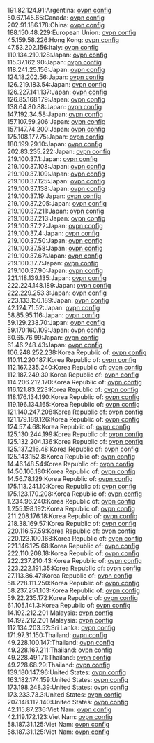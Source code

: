191.82.124.91:Argentina: [ovpn config](vpn/191_82_124_91.ovpn)  
50.67.145.65:Canada: [ovpn config](vpn/50_67_145_65.ovpn)  
202.91.186.178:China: [ovpn config](vpn/202_91_186_178.ovpn)  
188.150.48.229:European Union: [ovpn config](vpn/188_150_48_229.ovpn)  
45.159.58.226:Hong Kong: [ovpn config](vpn/45_159_58_226.ovpn)  
47.53.202.156:Italy: [ovpn config](vpn/47_53_202_156.ovpn)  
110.134.210.128:Japan: [ovpn config](vpn/110_134_210_128.ovpn)  
115.37.162.90:Japan: [ovpn config](vpn/115_37_162_90.ovpn)  
118.241.25.156:Japan: [ovpn config](vpn/118_241_25_156.ovpn)  
124.18.202.56:Japan: [ovpn config](vpn/124_18_202_56.ovpn)  
126.219.183.54:Japan: [ovpn config](vpn/126_219_183_54.ovpn)  
126.227.141.137:Japan: [ovpn config](vpn/126_227_141_137.ovpn)  
126.85.168.179:Japan: [ovpn config](vpn/126_85_168_179.ovpn)  
138.64.80.88:Japan: [ovpn config](vpn/138_64_80_88.ovpn)  
147.192.34.58:Japan: [ovpn config](vpn/147_192_34_58.ovpn)  
157.107.59.206:Japan: [ovpn config](vpn/157_107_59_206.ovpn)  
157.147.74.200:Japan: [ovpn config](vpn/157_147_74_200.ovpn)  
175.108.177.75:Japan: [ovpn config](vpn/175_108_177_75.ovpn)  
180.199.29.10:Japan: [ovpn config](vpn/180_199_29_10.ovpn)  
202.83.235.222:Japan: [ovpn config](vpn/202_83_235_222.ovpn)  
219.100.37.1:Japan: [ovpn config](vpn/219_100_37_1.ovpn)  
219.100.37.108:Japan: [ovpn config](vpn/219_100_37_108.ovpn)  
219.100.37.109:Japan: [ovpn config](vpn/219_100_37_109.ovpn)  
219.100.37.125:Japan: [ovpn config](vpn/219_100_37_125.ovpn)  
219.100.37.138:Japan: [ovpn config](vpn/219_100_37_138.ovpn)  
219.100.37.19:Japan: [ovpn config](vpn/219_100_37_19.ovpn)  
219.100.37.205:Japan: [ovpn config](vpn/219_100_37_205.ovpn)  
219.100.37.211:Japan: [ovpn config](vpn/219_100_37_211.ovpn)  
219.100.37.213:Japan: [ovpn config](vpn/219_100_37_213.ovpn)  
219.100.37.22:Japan: [ovpn config](vpn/219_100_37_22.ovpn)  
219.100.37.4:Japan: [ovpn config](vpn/219_100_37_4.ovpn)  
219.100.37.50:Japan: [ovpn config](vpn/219_100_37_50.ovpn)  
219.100.37.58:Japan: [ovpn config](vpn/219_100_37_58.ovpn)  
219.100.37.67:Japan: [ovpn config](vpn/219_100_37_67.ovpn)  
219.100.37.7:Japan: [ovpn config](vpn/219_100_37_7.ovpn)  
219.100.37.90:Japan: [ovpn config](vpn/219_100_37_90.ovpn)  
221.118.139.135:Japan: [ovpn config](vpn/221_118_139_135.ovpn)  
222.224.148.189:Japan: [ovpn config](vpn/222_224_148_189.ovpn)  
222.229.253.3:Japan: [ovpn config](vpn/222_229_253_3.ovpn)  
223.133.150.189:Japan: [ovpn config](vpn/223_133_150_189.ovpn)  
42.124.71.52:Japan: [ovpn config](vpn/42_124_71_52.ovpn)  
58.85.95.116:Japan: [ovpn config](vpn/58_85_95_116.ovpn)  
59.129.238.70:Japan: [ovpn config](vpn/59_129_238_70.ovpn)  
59.170.160.109:Japan: [ovpn config](vpn/59_170_160_109.ovpn)  
60.65.76.99:Japan: [ovpn config](vpn/60_65_76_99.ovpn)  
61.46.248.43:Japan: [ovpn config](vpn/61_46_248_43.ovpn)  
106.248.252.238:Korea Republic of: [ovpn config](vpn/106_248_252_238.ovpn)  
110.11.220.187:Korea Republic of: [ovpn config](vpn/110_11_220_187.ovpn)  
112.167.235.240:Korea Republic of: [ovpn config](vpn/112_167_235_240.ovpn)  
112.187.249.30:Korea Republic of: [ovpn config](vpn/112_187_249_30.ovpn)  
114.206.212.170:Korea Republic of: [ovpn config](vpn/114_206_212_170.ovpn)  
116.121.83.223:Korea Republic of: [ovpn config](vpn/116_121_83_223.ovpn)  
118.176.134.190:Korea Republic of: [ovpn config](vpn/118_176_134_190.ovpn)  
119.196.134.165:Korea Republic of: [ovpn config](vpn/119_196_134_165.ovpn)  
121.140.247.208:Korea Republic of: [ovpn config](vpn/121_140_247_208.ovpn)  
121.179.189.126:Korea Republic of: [ovpn config](vpn/121_179_189_126.ovpn)  
124.57.4.68:Korea Republic of: [ovpn config](vpn/124_57_4_68.ovpn)  
125.130.244.199:Korea Republic of: [ovpn config](vpn/125_130_244_199.ovpn)  
125.132.204.136:Korea Republic of: [ovpn config](vpn/125_132_204_136.ovpn)  
125.137.216.48:Korea Republic of: [ovpn config](vpn/125_137_216_48.ovpn)  
125.143.152.8:Korea Republic of: [ovpn config](vpn/125_143_152_8.ovpn)  
14.46.148.54:Korea Republic of: [ovpn config](vpn/14_46_148_54.ovpn)  
14.50.106.180:Korea Republic of: [ovpn config](vpn/14_50_106_180.ovpn)  
14.56.78.129:Korea Republic of: [ovpn config](vpn/14_56_78_129.ovpn)  
175.113.241.10:Korea Republic of: [ovpn config](vpn/175_113_241_10.ovpn)  
175.123.170.208:Korea Republic of: [ovpn config](vpn/175_123_170_208.ovpn)  
1.234.96.240:Korea Republic of: [ovpn config](vpn/1_234_96_240.ovpn)  
1.255.198.192:Korea Republic of: [ovpn config](vpn/1_255_198_192.ovpn)  
211.208.176.18:Korea Republic of: [ovpn config](vpn/211_208_176_18.ovpn)  
218.38.169.57:Korea Republic of: [ovpn config](vpn/218_38_169_57.ovpn)  
220.116.57.59:Korea Republic of: [ovpn config](vpn/220_116_57_59.ovpn)  
220.123.100.168:Korea Republic of: [ovpn config](vpn/220_123_100_168.ovpn)  
221.146.125.68:Korea Republic of: [ovpn config](vpn/221_146_125_68.ovpn)  
222.110.208.18:Korea Republic of: [ovpn config](vpn/222_110_208_18.ovpn)  
222.237.210.43:Korea Republic of: [ovpn config](vpn/222_237_210_43.ovpn)  
223.222.191.35:Korea Republic of: [ovpn config](vpn/223_222_191_35.ovpn)  
27.113.86.47:Korea Republic of: [ovpn config](vpn/27_113_86_47.ovpn)  
58.228.111.250:Korea Republic of: [ovpn config](vpn/58_228_111_250.ovpn)  
58.237.251.103:Korea Republic of: [ovpn config](vpn/58_237_251_103.ovpn)  
59.22.235.172:Korea Republic of: [ovpn config](vpn/59_22_235_172.ovpn)  
61.105.141.3:Korea Republic of: [ovpn config](vpn/61_105_141_3.ovpn)  
14.192.212.201:Malaysia: [ovpn config](vpn/14_192_212_201.ovpn)  
14.192.212.201:Malaysia: [ovpn config](vpn/14_192_212_201.ovpn)  
112.134.203.52:Sri Lanka: [ovpn config](vpn/112_134_203_52.ovpn)  
171.97.31.150:Thailand: [ovpn config](vpn/171_97_31_150.ovpn)  
49.228.100.147:Thailand: [ovpn config](vpn/49_228_100_147.ovpn)  
49.228.167.211:Thailand: [ovpn config](vpn/49_228_167_211.ovpn)  
49.228.49.171:Thailand: [ovpn config](vpn/49_228_49_171.ovpn)  
49.228.68.29:Thailand: [ovpn config](vpn/49_228_68_29.ovpn)  
139.180.147.96:United States: [ovpn config](vpn/139_180_147_96.ovpn)  
163.182.174.159:United States: [ovpn config](vpn/163_182_174_159.ovpn)  
173.198.248.39:United States: [ovpn config](vpn/173_198_248_39.ovpn)  
173.233.73.3:United States: [ovpn config](vpn/173_233_73_3.ovpn)  
207.148.112.140:United States: [ovpn config](vpn/207_148_112_140.ovpn)  
42.115.87.236:Viet Nam: [ovpn config](vpn/42_115_87_236.ovpn)  
42.119.172.123:Viet Nam: [ovpn config](vpn/42_119_172_123.ovpn)  
58.187.31.125:Viet Nam: [ovpn config](vpn/58_187_31_125.ovpn)  
58.187.31.125:Viet Nam: [ovpn config](vpn/58_187_31_125.ovpn)  
